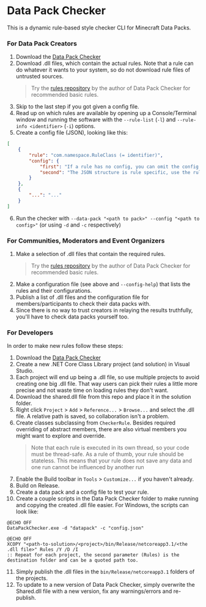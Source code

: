 # Data Pack Checker
This is a dynamic rule-based style checker CLI for Minecraft Data Packs.

### For Data Pack Creators
1. Download the [Data Pack Checker](https://github.com/Bertie2011/DataPackChecker/releases)
2. Download .dll files, which contain the actual rules. Note that a rule can do whatever it wants to your system, so do not download rule files of untrusted sources.
   > Try the [rules repository](https://github.com/Bertie2011/DataPackCheckerRules) by the author of Data Pack Checker for recommended basic rules.
3. Skip to the last step if you got given a config file.
4. Read up on which rules are available by opening up a Console/Terminal window and running the software with the `--rule-list` (`-l`) and `--rule-info <identifier>` (`-i`) options.
5. Create a config file (JSON), looking like this:
```JSON
[
    {
        "rule": "com.namespace.RuleClass (= identifier)",
        "config": {
            "first": "If a rule has no config, you can omit the config key.",
            "second": "The JSON structure is rule specific, use the rule info option for more information."
        }
    },
    {
        "...": "..."
    }
]
```
6. Run the checker with `--data-pack "<path to pack>" --config "<path to config>"` (or using `-d` and `-c` respectively) 

### For Communities, Moderators and Event Organizers
1. Make a selection of .dll files that contain the required rules.
   > Try the [rules repository](https://github.com/Bertie2011/DataPackCheckerRules) by the author of Data Pack Checker for recommended basic rules.
2. Make a configuration file (see above and `--config-help`) that lists the rules and their configurations.
3. Publish a list of .dll files and the configuration file for members/participants to check their data packs with.
4. Since there is no way to trust creators in relaying the results truthfully, you'll have to check data packs yourself too.

### For Developers
In order to make new rules follow these steps:
1. Download the [Data Pack Checker](https://github.com/Bertie2011/DataPackChecker/releases)
2. Create a new .NET Core Class Library project (and solution) in Visual Studio.
3. Each project will end up being a .dll file, so use multiple projects to avoid creating one big .dll file. That way users can pick their rules a little more precise and not waste time on loading rules they don't want.
4. Download the shared.dll file from this repo and place it in the solution folder.
5. Right click `Project` > `Add` > `Reference...` > `Browse...` and select the .dll file. A relative path is saved, so collaboration isn't a problem.
6. Create classes subclassing from `CheckerRule`. Besides required overriding of abstract members, there are also virtual members you might want to explore and override.
   > Note that each rule is executed in its own thread, so your code must be thread-safe. As a rule of thumb, your rule should be stateless. This means that your rule does not save any data and one run cannot be influenced by another run
7. Enable the Build toolbar in `Tools` > `Customize...` if you haven't already.
8. Build on Release.
9. Create a data pack and a config file to test your rule.
10. Create a couple scripts in the Data Pack Checker folder to make running and copying the created .dll file easier. For Windows, the scripts can look like:
```Batchfile
@ECHO OFF
DataPackChecker.exe -d "datapack" -c "config.json"
```
```Batchfile
@ECHO OFF
XCOPY "<path-to-solution>/<project>/bin/Release/netcoreapp3.1/<the .dll file>" Rules /Y /D /I
:: Repeat for each project, the second parameter (Rules) is the destination folder and can be a quoted path too.
```
11. Simply publish the .dll files in the `bin/Release/netcoreapp3.1` folders of the projects.
12. To update to a new version of Data Pack Checker, simply overwrite the Shared.dll file with a new version, fix any warnings/errors and re-publish.
